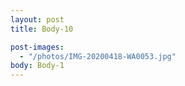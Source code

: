 ```yaml
---
layout: post
title: Body-10

post-images:
  - "/photos/IMG-20200418-WA0053.jpg"
body: Body-1
---
```

